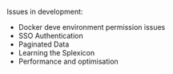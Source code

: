 Issues in development:
- Docker deve environment permission issues
- SSO Authentication
- Paginated Data
- Learning the Splexicon
- Performance and optimisation